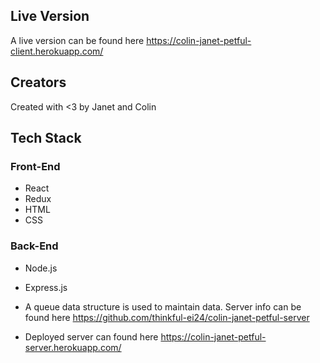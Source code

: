 
## Live Version
A live version can be found here https://colin-janet-petful-client.herokuapp.com/

## Creators
Created with <3 by Janet and Colin

## Tech Stack 
### Front-End
- React
- Redux
- HTML
- CSS

### Back-End
- Node.js
- Express.js
- A queue data structure is used to maintain data. Server info can be found here https://github.com/thinkful-ei24/colin-janet-petful-server

- Deployed server can found here https://colin-janet-petful-server.herokuapp.com/
